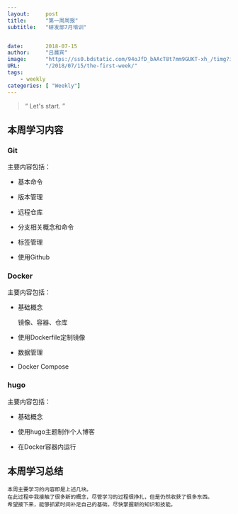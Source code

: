 ```yaml
---
layout:     post
title:      "第一周周报"
subtitle:   "研发部7月培训"	


date:    	2018-07-15
author:     "吕晨宾"
image: 		"https://ss0.bdstatic.com/94oJfD_bAAcT8t7mm9GUKT-xh_/timg?image&quality=100&size=b4000_4000&sec=1531638442&di=28f4550efc1ff600241c24d4b34614de&src=http://s10.sinaimg.cn/bmiddle/625bf8cat74a22803d789&690"
URL: 		"/2018/07/15/the-first-week/"
tags:
    - weekly
categories: [ "Weekly"]
---
```


> “	Let's start. ”

## 本周学习内容


### Git 

主要内容包括：

*	基本命令

*	版本管理

*	远程仓库

*	分支相关概念和命令

*	标签管理

*	使用Github


### Docker

主要内容包括：

*	基础概念

	镜像、容器、仓库

*	使用Dockerfile定制镜像

*	数据管理

*	Docker Compose


### hugo

主要内容包括：

*	基础概念

*	使用hugo主题制作个人博客

*	在Docker容器内运行

## 本周学习总结

	本周主要学习的内容即是上述几块。
	在此过程中我接触了很多新的概念，尽管学习的过程很挣扎，但是仍然收获了很多东西。
	希望接下来，能够抓紧时间补足自己的基础，尽快掌握新的知识和技能。
	
	
